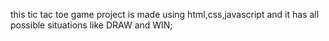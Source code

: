  this tic tac toe game project is made using html,css,javascript and it has all possible situations like DRAW and  WIN;
